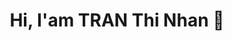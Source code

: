 
<h1 align="center"> Hi, I'am TRAN Thi Nhan 💖 </h1>

<!--
`test`

```python
def fct1():
  return True
```

```mermaid
graph TD;
  A->B;
```
-->

<!--
**thinhantran/thinhantran** is a ✨ _special_ ✨ repository because its `README.md` (this file) appears on your GitHub profile.

Here are some ideas to get you started:

- 🔭 I’m currently working on ...
- 🌱 I’m currently learning ...
- 👯 I’m looking to collaborate on ...
- 🤔 I’m looking for help with ...
- 💬 Ask me about ...
- 📫 How to reach me: ...
- 😄 Pronouns: ...
- ⚡ Fun fact: ...
-->
